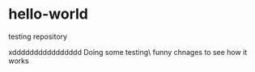 # hello-world
testing repository

xdddddddddddddddd
Doing some testing\ funny chnages to see how it works
